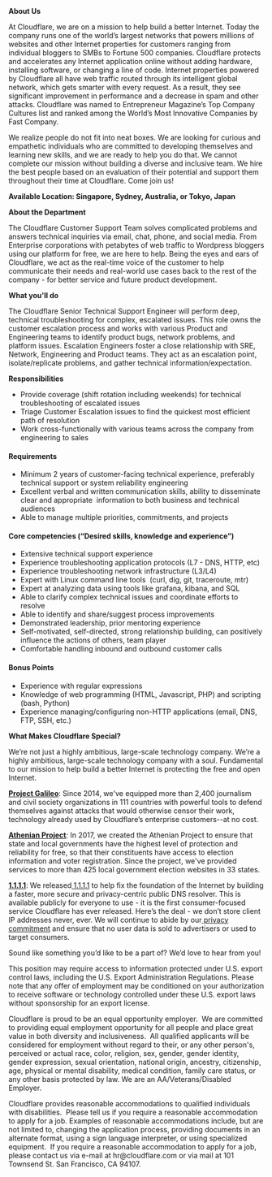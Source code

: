 <div class="content-intro">
	<div><strong>About Us</strong></div>
	<div>
		<p>At Cloudflare, we are on a mission to help build a better Internet. Today the company runs one of the world’s largest networks that powers millions of websites and other Internet properties for customers ranging from individual bloggers to SMBs to Fortune 500 companies. Cloudflare protects and accelerates any Internet application online without adding hardware, installing software, or changing a line of code. Internet properties powered by Cloudflare all have web traffic routed through its intelligent global network, which gets smarter with every request. As a result, they see significant improvement in performance and a decrease in spam and other attacks. Cloudflare was named to Entrepreneur Magazine’s Top Company Cultures list and ranked among the World’s Most Innovative Companies by Fast Company.&nbsp;</p>
		<p><span style="font-weight: 400;">We realize people do not fit into neat boxes. We are looking for curious and empathetic individuals who are committed to developing themselves and learning new skills, and we are ready to help you do that. We cannot complete our mission without building a diverse and inclusive team. We hire the best people based on an evaluation of their potential and support them throughout their time at Cloudflare. Come join us!&nbsp;</span></p>
	</div>
</div>
<p><strong>Available Location: Singapore, Sydney, Australia, or Tokyo, Japan</strong></p>
<p><strong>About the Department</strong></p>
<p><span style="font-weight: 400;">The Cloudflare Customer Support Team solves complicated problems and answers technical inquiries via email, chat, phone, and social media. From Enterprise corporations with petabytes of web traffic to Wordpress bloggers using our platform for free, we are here to help. Being the eyes and ears of Cloudflare, we act as the real-time voice of the customer to help communicate their needs and real-world use cases back to the rest of the company - for better service and future product development.</span></p>
<p><strong>What you'll do&nbsp;</strong></p>
<p>The Cloudflare Senior Technical Support Engineer will perform deep, technical troubleshooting for complex, escalated issues. This role owns the customer escalation process and works with various Product and Engineering teams to identify product bugs, network problems, and platform issues. Escalation Engineers foster a close relationship with SRE, Network, Engineering and Product teams. They act as an escalation point, isolate/replicate problems, and gather technical information/expectation.</p>
<p><strong>Responsibilities</strong></p>
<ul>
	<li style="font-weight: 400;"><span style="font-weight: 400;">Provide coverage (shift rotation including weekends) for technical troubleshooting of escalated issues&nbsp;</span></li>
	<li style="font-weight: 400;"><span style="font-weight: 400;">Triage Customer Escalation issues to find the quickest most efficient path of resolution</span></li>
	<li style="font-weight: 400;"><span style="font-weight: 400;">Work cross-functionally with various teams across the company from engineering to sales</span></li>
</ul>
<h4><strong>Requirements</strong></h4>
<ul>
	<li style="font-weight: 400;">Minimum 2 years of customer-facing technical experience, preferably technical support or system reliability engineering</li>
	<li style="font-weight: 400;"><span style="font-weight: 400;">Excellent verbal and written communication skills, ability to disseminate clear and appropriate&nbsp; information to both business and technical audiences</span></li>
	<li style="font-weight: 400;"><span style="font-weight: 400;">Able to manage multiple priorities, commitments, and projects</span></li>
</ul>
<h4><strong>Core competencies (“Desired skills, knowledge and experience”)</strong></h4>
<ul>
	<li style="font-weight: 400;"><span style="font-weight: 400;">Extensive technical support experience</span></li>
	<li style="font-weight: 400;"><span style="font-weight: 400;">Experience troubleshooting application protocols (L7 - DNS, HTTP, etc)</span></li>
	<li style="font-weight: 400;"><span style="font-weight: 400;">Experience troubleshooting network infrastructure (L3/L4)</span></li>
	<li style="font-weight: 400;"><span style="font-weight: 400;">Expert with Linux command line tools&nbsp; (curl, dig, git, traceroute, mtr)</span></li>
	<li style="font-weight: 400;"><span style="font-weight: 400;">Expert at analyzing data using tools like grafana, kibana, and SQL</span></li>
	<li style="font-weight: 400;"><span style="font-weight: 400;">Able to clarify complex technical issues and coordinate efforts to resolve</span></li>
	<li style="font-weight: 400;"><span style="font-weight: 400;">Able to identify and share/suggest process improvements&nbsp;</span></li>
	<li style="font-weight: 400;"><span style="font-weight: 400;">Demonstrated leadership, prior mentoring experience</span></li>
	<li style="font-weight: 400;"><span style="font-weight: 400;">Self-motivated, self-directed, strong relationship building, can positively influence the actions of others, team player</span></li>
	<li style="font-weight: 400;"><span style="font-weight: 400;">Comfortable handling inbound and outbound customer calls</span></li>
</ul>
<h4><strong>Bonus Points</strong></h4>
<ul>
	<li style="font-weight: 400;"><span style="font-weight: 400;">Experience with regular expressions</span></li>
	<li style="font-weight: 400;"><span style="font-weight: 400;">Knowledge of web programming (HTML, Javascript, PHP) and scripting (bash, Python)</span></li>
	<li style="font-weight: 400;"><span style="font-weight: 400;">Experience managing/configuring non-HTTP applications (email, DNS, FTP, SSH, etc.)</span></li>
</ul>
<div class="content-conclusion">
	<p><strong>What Makes Cloudflare Special?</strong></p>
	<p><span style="font-weight: 400;">We’re not just a highly ambitious, large-scale technology company. We’re a highly ambitious, large-scale technology company with a soul. Fundamental to our mission to help build a better Internet is protecting the free and open Internet.</span></p>
	<p><a href="https://blog.cloudflare.com/protecting-free-expression-online/"><strong>Project Galileo</strong></a><span style="font-weight: 400;">: Since 2014, we've equipped more than 2,400 journalism and civil society organizations in 111 countries with powerful tools to defend themselves against attacks that would otherwise censor their work, technology already used by Cloudflare’s enterprise customers--at no cost.</span></p>
	<p><strong><a href="https://www.cloudflare.com/athenian/">Athenian Project</a></strong><span style="font-weight: 400;">: In 2017, we created the Athenian Project to ensure that state and local governments have the highest level of protection and reliability for free, so that their constituents have access to election information and voter registration. Since the project, we've provided services to more than 425 local government election websites in 33 states.</span></p>
	<p><a href="https://1.1.1.1/"><strong>1.1.1.1</strong></a><span style="font-weight: 400;">: We released</span><a href="https://1.1.1.1/"> <span style="font-weight: 400;">1.1.1.1</span></a><span style="font-weight: 400;"> to help fix the foundation of the Internet by building a faster, more secure and privacy-centric public DNS resolver. This is available publicly for everyone to use - it is the first consumer-focused service Cloudflare has ever released. Here’s the deal - we don’t store client IP addresses never, ever. We will continue to abide by our</span><a href="https://developers.cloudflare.com/1.1.1.1/privacy/public-dns-resolver"> privacy commitment</a><span style="font-weight: 400;"> and ensure that no user data is sold to advertisers or used to target consumers.</span></p>
	<p><span style="font-weight: 400;">Sound like something you’d like to be a part of? We’d love to hear from you!</span></p>
	<p><span style="font-weight: 400;">This position may require access to information protected under U.S. export control laws, including the U.S. Export Administration Regulations. Please note that any offer of employment may be conditioned on your authorization to receive software or technology controlled under these U.S. export laws without sponsorship for an export license.</span></p>
	<p><span style="font-weight: 400;">Cloudflare is proud to be an equal opportunity employer. &nbsp;We are committed to providing equal employment opportunity for all people and place great value in both diversity and inclusiveness. &nbsp;All qualified applicants will be considered for employment without regard to their, or any other person's, perceived or actual</span> <span style="font-weight: 400;">race, color, religion, sex, gender, gender identity, gender expression, sexual orientation, national origin, ancestry, citizenship, age, physical or mental disability, medical condition, family care status, or any other basis protected by law. </span><span style="font-weight: 400;">We are an AA/Veterans/Disabled Employer.</span></p>
	<p><span style="font-weight: 400;">Cloudflare provides reasonable accommodations to qualified individuals with disabilities. &nbsp;Please tell us if you require a reasonable accommodation to apply for a job. Examples of reasonable accommodations include, but are not limited to, changing the application process, providing documents in an alternate format, using a sign language interpreter, or using specialized equipment. &nbsp;If you require a reasonable accommodation to apply for a job, please contact us via e-mail at </span><span style="font-weight: 400;">hr@cloudflare.com</span><span style="font-weight: 400;"> or via mail at 101 Townsend St. San Francisco, CA 94107.</span></p>
</div>
